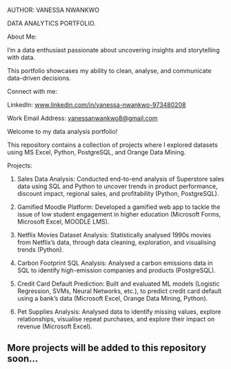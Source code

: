 AUTHOR: VANESSA NWANKWO

DATA ANALYTICS PORTFOLIO.

About Me:

I’m a data enthusiast passionate about uncovering insights and storytelling with data. 

This portfolio showcases my ability to clean, analyse, and communicate data-driven decisions.

Connect with me:

LinkedIn: www.linkedin.com/in/vanessa-nwankwo-973480208 

Work Email Address: vanessanwankwo8@gmail.com

Welcome to my data analysis portfolio!  

This repository contains a collection of projects where I explored datasets using MS Excel, Python, PostgreSQL, and Orange Data Mining.

Projects:

1. Sales Data Analysis: Conducted end-to-end analysis of Superstore sales data using SQL and Python to uncover trends in product performance, discount impact, regional sales, and profitability (Python, PostgreSQL).
   
2. Gamified Moodle Platform: Developed a gamified web app to tackle the issue of low student engagement in higher education (Microsoft Forms, Microsoft Excel, MOODLE LMS).
   
3. Netflix Movies Dataset Analysis: Statistically analysed 1990s movies from Netflix’s data, through data cleaning, exploration, and visualising trends (Python).
   
4. Carbon Footprint SQL Analysis: Analysed a carbon emissions data in SQL to identify high-emission companies and products (PostgreSQL).
   
5. Credit Card Default Prediction: Built and evaluated ML models (Logistic Regression, SVMs, Neural Networks, etc.), to predict credit card default using a bank’s data (Microsoft Excel, Orange Data Mining, Python).
   
6. Pet Supplies Analysis: Analysed data to identify missing values, explore relationships, visualise repeat purchases, and explore their impact on revenue (Microsoft Excel). 

## More projects will be added to this repository soon...
